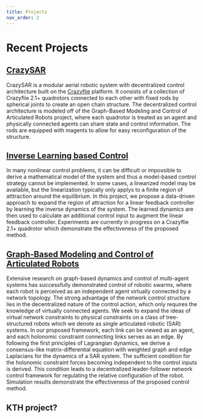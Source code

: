 ```yaml
---
title: Projects
nav_order: 2
---
```


# Recent Projects

## [CrazySAR](/projects/crazysar)
CrazySAR is a modular aerial robotic system with decentralized control architecture built on the [Crazyflie](https://bitcraze.io) platform. It consists of a collection of Crazyflie 2.1+ quadrotors connected to each other with fixed rods by spherical joints to create an open chain structure. The decentralized control architecture is modeled off of the Graph-Based Modeling and Control of Articulated Robots project, where each quadrotor is treated as an agent and physically connected agents can share state and control information. The rods are equipped with magents to allow for easy reconfiguration of the structure.

## [Inverse Learning based Control](/projects/ilbc)
In many nonlinear control problems, it can be difficult or impossible to derive a mathematical model of the system and thus a model-based control strategy cannot be implemented. In some cases, a linearized model may be available, but the linearization typically only applys to a finite region of atttraction around the equilibrium. In this project, we propose a data-driven approach to expand the region of attraction for a linear feedback controller by learning the inverse dynamics of the system. The learned dynamics are then used to calculate an additional control input to augment the linear feedback controller. Experiments are currently in progress on a Crazyflie 2.1+ quadrotor which demonstrate the effectiveness of the proposed method.

## [Graph-Based Modeling and Control of Articulated Robots](/projects/graph-based)
Extensive research on graph-based dynamics and control of multi-agent systems has successfully demonstrated control of robotic swarms, where each robot is perceived as an independent agent virtually connected by a network topology. The strong advantage of the network control structure lies in the decentralized nature of the control action, which only requires the knowledge of virtually connected agents. We seek to expand the ideas of virtual network constraints to physical constraints on a class of tree-structured robots which we denote as single articulated robotic (SAR) systems. In our proposed framework, each link can be viewed as an agent, and each holonomic constraint connecting links serves as an edge. By following the first principles of Lagrangian dynamics, we derive a consensus-like matrix-differential equation with weighted graph and edge Laplacians for the dynamics of a SAR system. The sufficient condition for the holonomic constraint forces becoming independent to the control inputs is derived. This condition leads to a decentralized leader-follower network control framework for regulating the relative configuration of the robot. Simulation results demonstrate the effectiveness of the proposed control method.

## KTH project?
